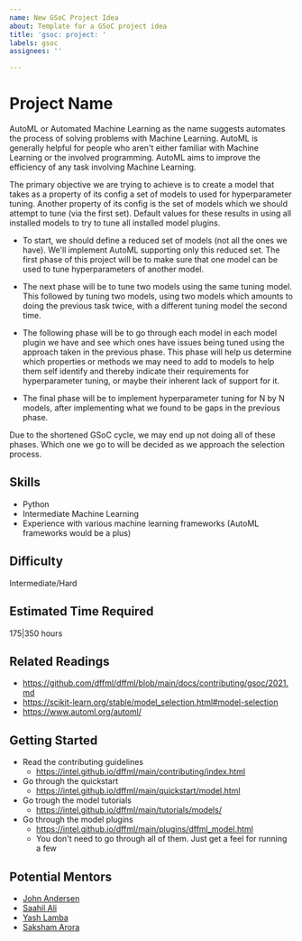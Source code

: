 ```yaml
---
name: New GSoC Project Idea
about: Template for a GSoC project idea
title: 'gsoc: project: '
labels: gsoc
assignees: ''

---
```


# Project Name

AutoML or Automated Machine Learning as the name suggests automates the process
of solving problems with Machine Learning. AutoML is generally helpful for
people who aren't either familiar with Machine Learning or the involved
programming. AutoML aims to improve the efficiency of any task involving
Machine Learning.

The primary objective we are trying to achieve is to create a model that
takes as a property of its config a set of models to used for hyperparameter
tuning. Another property of its config is the set of models which we should
attempt to tune (via the first set). Default values for these results in using
all installed models to try to tune all installed model plugins.

- To start, we should define a reduced set of models (not all the ones we have).
  We'll implement AutoML supporting only this reduced set. The first phase of
  this project will be to make sure that one model can be used to tune
  hyperparameters of another model.

- The next phase will be to tune two models using the same tuning model. This
  followed by tuning two models, using two models which amounts to doing the
  previous task twice, with a different tuning model the second time.

- The following phase will be to go through each model in each model plugin we
  have and see which ones have issues being tuned using the approach taken in the
  previous phase. This phase will help us determine which properties or methods
  we may need to add to models to help them self identify and thereby indicate
  their requirements for hyperparameter tuning, or maybe their inherent lack of
  support for it.

- The final phase will be to implement hyperparameter tuning for N by N models,
  after implementing what we found to be gaps in the previous phase.<br>

Due to the shortened GSoC cycle, we may end up not doing all of these phases.
Which one we go to will be decided as we approach the selection process.

## Skills

- Python
- Intermediate Machine Learning
- Experience with various machine learning frameworks (AutoML frameworks would
  be a plus)

## Difficulty

Intermediate/Hard

## Estimated Time Required

175|350 hours

## Related Readings

- https://github.com/dffml/dffml/blob/main/docs/contributing/gsoc/2021.md
- https://scikit-learn.org/stable/model_selection.html#model-selection
- https://www.automl.org/automl/

## Getting Started

- Read the contributing guidelines
  - https://intel.github.io/dffml/main/contributing/index.html
- Go through the quickstart
  - https://intel.github.io/dffml/main/quickstart/model.html
- Go trough the model tutorials
  - https://intel.github.io/dffml/main/tutorials/models/
- Go through the model plugins
  - https://intel.github.io/dffml/main/plugins/dffml_model.html
  - You don't need to go through all of them. Just get a feel for running a few

## Potential Mentors

- [John Andersen](https://github.com/pdxjohnny)
- [Saahil Ali](https://github.com/programmer290399)
- [Yash Lamba](https://github.com/yashlamba)
- [Saksham Arora](https://github.com/sakshamarora1)
